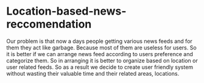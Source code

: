 # Location-based-news-reccomendation

Our problem is that now a days people getting various news feeds and for them they act like garbage.
Because most of them are useless for users. So it is better if we can arrange news feed according to users preference and categorize them.
So in arranging it is better to organize based on location or user related feeds. So as a result we decide to create user friendly system without wasting their valuable time and their related areas, locations.

